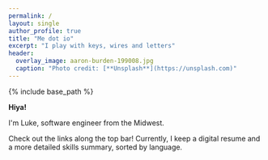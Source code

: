 ```yaml
---
permalink: /
layout: single
author_profile: true
title: "Me dot io"
excerpt: "I play with keys, wires and letters"
header:
  overlay_image: aaron-burden-199008.jpg
  caption: "Photo credit: [**Unsplash**](https://unsplash.com)"
---
```


{% include base_path %}

**Hiya!** 

I'm Luke, software engineer from the Midwest. 

Check out the links along the top bar! Currently, I keep a digital resume and a more detailed skills summary, sorted by language.


